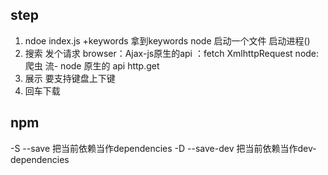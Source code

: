 ## step
1. ndoe index.js +keywords   拿到keywords
    node 启动一个文件  启动进程()
2. 搜索  发个请求
  browser：Ajax-js原生的api ：fetch  XmlhttpRequest
  node:爬虫 流- node 原生的 api  http.get
3. 展示 要支持键盘上下键
4. 回车下载




## npm

-S  --save  把当前依赖当作dependencies
-D  --save-dev  把当前依赖当作dev-dependencies